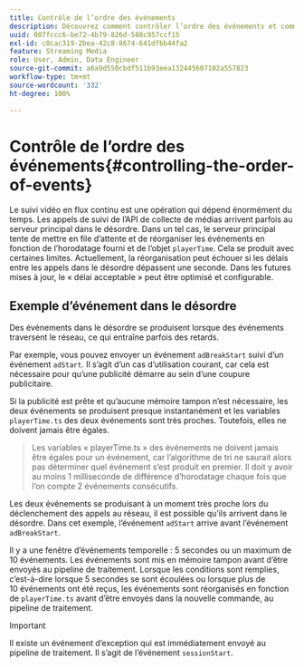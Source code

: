 ```yaml
---
title: Contrôle de l’ordre des événements
description: Découvrez comment contrôler l’ordre des événements et comment, dans certains cas, les événements sont réorganisés en fonction de la date et l’heure fournies dans l’objet playerTime.
uuid: 007fccc6-be72-4b79-826d-588c957ccf15
exl-id: c0cac319-2bea-42c8-8674-641dfbb44fa2
feature: Streaming Media
role: User, Admin, Data Engineer
source-git-commit: a6a9d550cbdf511b93eea132445607102a557823
workflow-type: tm+mt
source-wordcount: '332'
ht-degree: 100%

---
```


# Contrôle de l’ordre des événements{#controlling-the-order-of-events}

Le suivi vidéo en flux continu est une opération qui dépend énormément du temps. Les appels de suivi de l’API de collecte de médias arrivent parfois au serveur principal dans le désordre. Dans un tel cas, le serveur principal tente de mettre en file d’attente et de réorganiser les événements en fonction de l’horodatage fourni et de l’objet `playerTime`.  Cela se produit avec certaines limites. Actuellement, la réorganisation peut échouer si les délais entre les appels dans le désordre dépassent une seconde. Dans les futures mises à jour, le « délai acceptable » peut être optimisé et configurable.

## Exemple d’événement dans le désordre

Des événements dans le désordre se produisent lorsque des événements traversent le réseau, ce qui entraîne parfois des retards.

Par exemple, vous pouvez envoyer un événement `adBreakStart` suivi d’un événement `adStart`. Il s’agit d’un cas d’utilisation courant, car cela est nécessaire pour qu’une publicité démarre au sein d’une coupure publicitaire.

Si la publicité est prête et qu’aucune mémoire tampon n’est nécessaire, les deux événements se produisent presque instantanément et les variables `playerTime.ts` des deux événements sont très proches. Toutefois, elles ne doivent jamais être égales.

> Les variables « playerTime.ts » des événements ne doivent jamais être égales pour un événement, car l’algorithme de tri ne saurait alors pas déterminer quel événement s’est produit en premier. Il doit y avoir au moins 1 milliseconde de différence d’horodatage chaque fois que l’on compte 2 événements consécutifs.

Les deux événements se produisant à un moment très proche lors du déclenchement des appels au réseau, il est possible qu’ils arrivent dans le désordre. Dans cet exemple, l’événement `adStart` arrive avant l’événement `adBreakStart`.


Il y a une fenêtre d’événements temporelle : 5 secondes ou un maximum de 10 événements. Les événements sont mis en mémoire tampon avant d’être envoyés au pipeline de traitement. Lorsque les conditions sont remplies, c’est-à-dire lorsque 5 secondes se sont écoulées ou lorsque plus de 10 événements ont été reçus, les événements sont réorganisés en fonction de `playerTime.ts` avant d’être envoyés dans la nouvelle commande, au pipeline de traitement.

>[!IMPORTANT]
>
>Il existe un événement d’exception qui est immédiatement envoyé au pipeline de traitement. Il s’agit de l’événement `sessionStart`.
